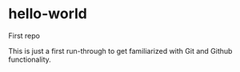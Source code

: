 # hello-world
First repo


This is just a first run-through to get familiarized with Git and Github functionality.
